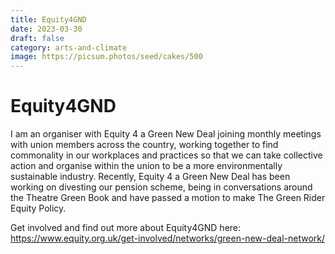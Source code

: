 ```yaml
---
title: Equity4GND
date: 2023-03-30
draft: false
category: arts-and-climate
image: https://picsum.photos/seed/cakes/500
---
```

# Equity4GND

I am an organiser with Equity 4 a Green New Deal joining monthly meetings with union members across the country, working together to find commonality in our workplaces and practices so that we can take collective action and organise within the union to be a more environmentally sustainable industry. Recently, Equity 4 a Green New Deal has been working on divesting our pension scheme, being in conversations around the Theatre Green Book and have passed a motion to make The Green Rider Equity Policy. 

Get involved and find out more about Equity4GND here: <https://www.equity.org.uk/get-involved/networks/green-new-deal-network/>
